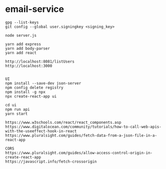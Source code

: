 # email-service

    gpg --list-keys
    git config --global user.signingkey <signing_key>

    node server.js

    yarn add express
    yarn add body-parser
    yarn add react
    
    http://localhost:8081/listUsers
    http://localhost:3000


    UI
    npm install --save-dev json-server
    npm config delete registry
    npm install -g npx
    npx create-react-app ui

    cd ui
    npm run api
    yarn start

    https://www.w3schools.com/react/react_components.asp
    https://www.digitalocean.com/community/tutorials/how-to-call-web-apis-with-the-useeffect-hook-in-react
    https://www.pluralsight.com/guides/fetch-data-from-a-json-file-in-a-react-app

    CORS
    https://www.pluralsight.com/guides/allow-access-control-origin-in-create-react-app
    https://javascript.info/fetch-crossorigin

    
